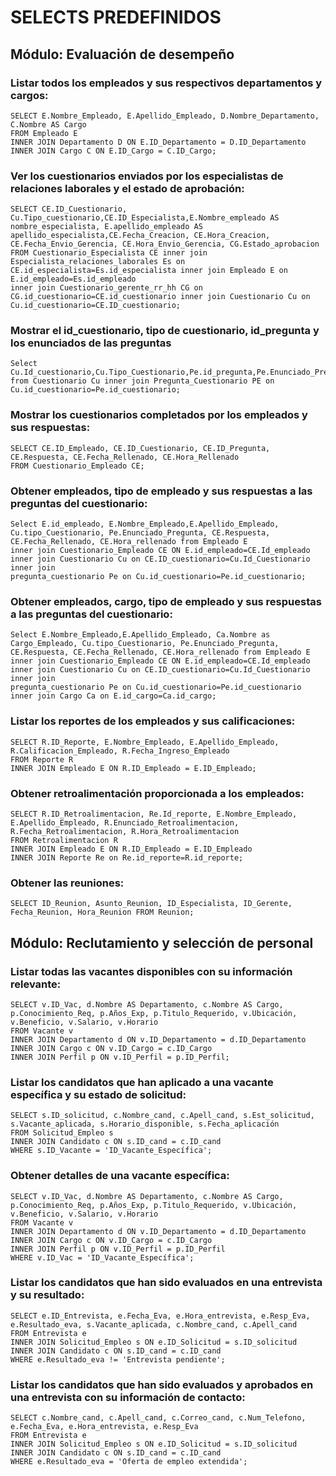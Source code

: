 # SELECTS PREDEFINIDOS

## Módulo: Evaluación de desempeño
### Listar todos los empleados y sus respectivos departamentos y cargos:
	SELECT E.Nombre_Empleado, E.Apellido_Empleado, D.Nombre_Departamento, C.Nombre AS Cargo
	FROM Empleado E
	INNER JOIN Departamento D ON E.ID_Departamento = D.ID_Departamento
	INNER JOIN Cargo C ON E.ID_Cargo = C.ID_Cargo;
	
### Ver los cuestionarios enviados por los especialistas de relaciones laborales y el estado de aprobación:
	SELECT CE.ID_Cuestionario, Cu.Tipo_cuestionario,CE.ID_Especialista,E.Nombre_empleado AS nombre_especialista, E.apellido_empleado AS apellido_especialista,CE.Fecha_Creacion, CE.Hora_Creacion, CE.Fecha_Envio_Gerencia, CE.Hora_Envio_Gerencia, CG.Estado_aprobacion
	FROM Cuestionario_Especialista CE inner join Especialista_relaciones_laborales Es on CE.id_especialista=Es.id_especialista inner join Empleado E on E.id_empleado=Es.id_empleado 
	inner join Cuestionario_gerente_rr_hh CG on CG.id_cuestionario=CE.id_cuestionario inner join Cuestionario Cu on Cu.id_cuestionario=CE.ID_cuestionario;


### Mostrar el id_cuestionario, tipo de cuestionario, id_pregunta y los enunciados de las preguntas
	Select Cu.Id_cuestionario,Cu.Tipo_Cuestionario,Pe.id_pregunta,Pe.Enunciado_Pregunta from Cuestionario Cu inner join Pregunta_Cuestionario PE on Cu.id_cuestionario=Pe.id_cuestionario;
	
	
 ### Mostrar los cuestionarios completados por los empleados y sus respuestas:
	SELECT CE.ID_Empleado, CE.ID_Cuestionario, CE.ID_Pregunta, CE.Respuesta, CE.Fecha_Rellenado, CE.Hora_Rellenado
	FROM Cuestionario_Empleado CE;
	
### Obtener empleados, tipo de empleado y sus respuestas a las preguntas del cuestionario:
	Select E.id_empleado, E.Nombre_Empleado,E.Apellido_Empleado, Cu.tipo_Cuestionario, Pe.Enunciado_Pregunta, CE.Respuesta, CE.Fecha_Rellenado, CE.Hora_rellenado from Empleado E 
	inner join Cuestionario_Empleado CE ON E.id_empleado=CE.Id_empleado inner join Cuestionario Cu on CE.ID_cuestionario=Cu.Id_Cuestionario inner join
	pregunta_cuestionario Pe on Cu.id_cuestionario=Pe.id_cuestionario;
	
### Obtener empleados, cargo, tipo de empleado y sus respuestas a las preguntas del cuestionario:
	Select E.Nombre_Empleado,E.Apellido_Empleado, Ca.Nombre as Cargo_Empleado, Cu.tipo_Cuestionario, Pe.Enunciado_Pregunta, CE.Respuesta, CE.Fecha_Rellenado, CE.Hora_rellenado from Empleado E 
	inner join Cuestionario_Empleado CE ON E.id_empleado=CE.Id_empleado inner join Cuestionario Cu on CE.ID_cuestionario=Cu.Id_Cuestionario inner join
	pregunta_cuestionario Pe on Cu.id_cuestionario=Pe.id_cuestionario inner join Cargo Ca on E.id_cargo=Ca.id_cargo;
	
### Listar los reportes de los empleados y sus calificaciones:
	SELECT R.ID_Reporte, E.Nombre_Empleado, E.Apellido_Empleado, R.Calificacion_Empleado, R.Fecha_Ingreso_Empleado
	FROM Reporte R
	INNER JOIN Empleado E ON R.ID_Empleado = E.ID_Empleado;
	
### Obtener retroalimentación proporcionada a los empleados:
	SELECT R.ID_Retroalimentacion, Re.Id_reporte, E.Nombre_Empleado, E.Apellido_Empleado, R.Enunciado_Retroalimentacion, R.Fecha_Retroalimentacion, R.Hora_Retroalimentacion
	FROM Retroalimentacion R
	INNER JOIN Empleado E ON R.ID_Empleado = E.ID_Empleado
	INNER JOIN Reporte Re on Re.id_reporte=R.id_reporte;
	
### Obtener las reuniones:
	SELECT ID_Reunion, Asunto_Reunion, ID_Especialista, ID_Gerente, Fecha_Reunion, Hora_Reunion FROM Reunion;



## Módulo: Reclutamiento y selección de personal
### Listar todas las vacantes disponibles con su información relevante:
	SELECT v.ID_Vac, d.Nombre AS Departamento, c.Nombre AS Cargo, p.Conocimiento_Req, p.Años_Exp, p.Titulo_Requerido, v.Ubicación, v.Beneficio, v.Salario, v.Horario
	FROM Vacante v
	INNER JOIN Departamento d ON v.ID_Departamento = d.ID_Departamento
	INNER JOIN Cargo c ON v.ID_Cargo = c.ID_Cargo
	INNER JOIN Perfil p ON v.ID_Perfil = p.ID_Perfil;

### Listar los candidatos que han aplicado a una vacante específica y su estado de solicitud:
	SELECT s.ID_solicitud, c.Nombre_cand, c.Apell_cand, s.Est_solicitud, s.Vacante_aplicada, s.Horario_disponible, s.Fecha_aplicación
	FROM Solicitud_Empleo s
	INNER JOIN Candidato c ON s.ID_cand = c.ID_cand
	WHERE s.ID_Vacante = 'ID_Vacante_Específica';

### Obtener detalles de una vacante específica:
	SELECT v.ID_Vac, d.Nombre AS Departamento, c.Nombre AS Cargo, p.Conocimiento_Req, p.Años_Exp, p.Titulo_Requerido, v.Ubicación, v.Beneficio, v.Salario, v.Horario
	FROM Vacante v
	INNER JOIN Departamento d ON v.ID_Departamento = d.ID_Departamento
	INNER JOIN Cargo c ON v.ID_Cargo = c.ID_Cargo
	INNER JOIN Perfil p ON v.ID_Perfil = p.ID_Perfil
	WHERE v.ID_Vac = 'ID_Vacante_Específica';

### Listar los candidatos que han sido evaluados en una entrevista y su resultado:
	SELECT e.ID_Entrevista, e.Fecha_Eva, e.Hora_entrevista, e.Resp_Eva, e.Resultado_eva, s.Vacante_aplicada, c.Nombre_cand, c.Apell_cand
	FROM Entrevista e
	INNER JOIN Solicitud_Empleo s ON e.ID_Solicitud = s.ID_solicitud
	INNER JOIN Candidato c ON s.ID_cand = c.ID_cand
	WHERE e.Resultado_eva != 'Entrevista pendiente';

### Listar los candidatos que han sido evaluados y aprobados en una entrevista con su información de contacto:
	SELECT c.Nombre_cand, c.Apell_cand, c.Correo_cand, c.Num_Telefono, e.Fecha_Eva, e.Hora_entrevista, e.Resp_Eva
	FROM Entrevista e
	INNER JOIN Solicitud_Empleo s ON e.ID_Solicitud = s.ID_solicitud
	INNER JOIN Candidato c ON s.ID_cand = c.ID_cand
	WHERE e.Resultado_eva = 'Oferta de empleo extendida';
